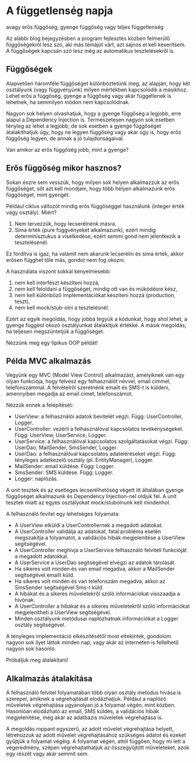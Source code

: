 # A függetlenség napja

avagy erős függőség, gyenge függőség vagy teljes függetlenség

Az alábbi blog bejegyzésben a program fejlesztés közben felmerülő függőségekről lesz szó,
aki más témájút várt, azt sajnos el kell keserítsem. A függőségek kapcsán szó lesz még az automatikus tesztelésekről is.

## Függőségek

Alapvetően háromféle függőséget különböztetünk meg, az alapján, hogy két osztályunk (vagy függvényünk) milyen mértékben kapcsolódik a másikhoz. Lehet erős a függőség, gyenge a függőség vagy akár függetlenek is lehetnek, ha semmilyen módon nem kapcsolódnak.

Nagyon sok helyen olvashatjuk, hogy a gyenge függőség a legjobb, erre alapul a Dependency Injection is. Természetesen nagyon sok esetben tényleg az lehet a legjobb, de sok esetben a gyenge függőséget átalakíthatjuk úgy, hogy ne legyen függőség vagy akár úgy is, hogy erős függőség legyen, de annak a jó tulajdonságaival.

Van amikor az erős függőség jobb, mint a gyenge?

## Erős függőség mikor hasznos?

Sokan észre sem vesszük, hogy milyen sok helyen alkalmazzuk az erős függőséget, sőt azt kell mondjam, hogy több helyen alkalmazunk erős függőséget, mint gyengét.

Például ciklus változót mindig erős függőséggel használunk (integer érték vagy osztály).
Miért?

1. Nem tervezzük, hogy lecserélnénk másra.
2. Sima érték (pure függvényeket alkalmazunk), ezért mindig determinisztukus a viselkedése, ezért semmi gond nem jelentkezik a tesztelésénél.

Ez fordítva is igaz, ha valamit nem akarunk lecserélni és sima érték, akkor erősen függhet tőle más, gondot nem fog okozni.

A használata viszont sokkal kényelmesebb:

1. nem kell interfészt készíteni hozzá,
2. nem kell feloldani a függőséget, mindig ott van és müködésre kész,
3. nem kell különböző implementációkat készíteni hozzá (production, teszt),
4. nem kell mock/stub-olni a tesztelésnél.

Ezért az egyik megoldás, hogy jobbá tegyük a kódunkat, hogy ahol lehet, a gyenge függést okozó osztályunkat átalakítjuk értékké.
A másik megoldás, ha teljesen megszüntetjük a függőséget.

Nézzünk meg egy tipikus OOP példát!


## Példa MVC alkalmazás

Vegyünk egy MVC (Model View Control) alkalmazást, amelyiknek van egy olyan funkciója, hogy felvesz egy felhasználót névvel, email címmel, telefonszámmal. A felvételről szeretnénk emailt és SMS-t is küldeni, amennyiben megadja az email címet, telefonszámot.

Nézzük ennek a felépítését:

* UserView: a felhasználói adatok bevitelét végzi. Függ: UserController, Logger.
* UserController: vezérli a felhasználóval kapcsolatos tevékenységeket. Függ: UserView, UserService, Logger.
* UserService: a felhasználóval kapcsolatos szolgáltatásokat végzi. Függ: UserDao, MailSender, SmsSender, Logger.
* UserDao: a felhasználóval kapcsolatos adateléréseket végzi. Függ: tényleges adatkezelő osztály (pl. EntityManager), Logger.
* MailSender: email küldése. Függ: Logger.
* SmsSender: SMS küldése. Függ: Logger.
* Logger: naplózás.

A unit tesztek és az esetleges lecserélhetőség végett itt általában gyenge függőséget alkalmazunk és Dependency Injection-nel oldjuk fel. A unit tesztek miatt az egyes osztályokat mock/stubolnunk kell mindenhol.

A felhasználó fevitel egy lehetséges folyamata:

* A UserView elküldi a UserControllernek a megadott adatokat.
* A UserController validálja az adatokat, fatal probléma esetén megszakítja a folyamatot, a validációs hibák megjelenítése a UserView segítségével.
* A UserController meghívja a UserService felhasználó felviteli funkcióját a megadott adatokkal.
* A UserService a UserDao segítségével elvégzi az adatok tárolását.
* Ha sikeres volt minden és van email megadva, akkor a MailSender segítségével emailt küld.
* Ha sikeres volt minden és van telefonszám megadva, akkor az SmsSender segítségével Sms-t küld.
* A hibákat és a sikeres műveletekről szóló információkat visszaadja a hívónak.
* A UserController a hibákat és a sikeres műveletekről szóló információkat megjelenítheti a UserView segítségével.
* Minden osztályunk metódusai naplózhatnak információkat a Logger osztály segítségével.

A tényleges implementáció elkészítésétől most eltekintek, gondolom nagyon sok ilyet láttok minden nap, vagy akár az interneten is fellelhető nagyon sok hasonló.

Próbáljuk meg átalakítani!

## Alkalmazás átalakítása

A felhasználó felvitel folyamatában több olyan osztály metódus hívása is szerepel, amiknek a végrehajtását elodázhatjuk. Például a naplózó műveletek végrehajtása ugyanolyan jó a folyamat végén, mint közben. Hasonlóan elodázható az email, SMS küldés, a validációs hibák megjelenítése, még akár az adatbázis műveletek végrehajtása is.

A megoldás roppant egyszerű, az adott művelet végrehajtása helyett, létrehozzuk az adott művelet végrehajtásához szükséges adatot és ezeket gyűjtjük a folyamat végéig. A folyamat végén, attól függően, hogy mi lett a végeredmény, szépen végrehajtathatjuk az összegyűjtött műveleteket, azok egy részét vagy akár semmit sem.


